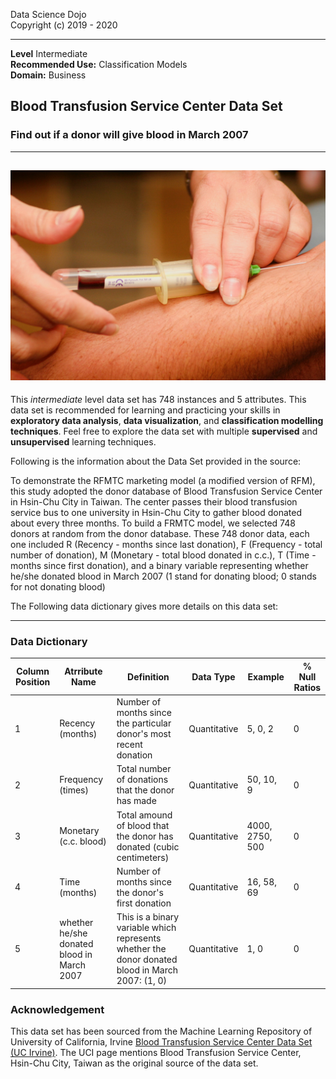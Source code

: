 Data Science Dojo <br/>
Copyright (c) 2019 - 2020

---

**Level** Intermediate <br/>
**Recommended Use:** Classification Models<br/>
**Domain:** Business<br/> 

## Blood Transfusion Service Center Data Set 

### Find out if a donor will give blood in March 2007 


---
![](hush-naidoo-1170844-unsplash.jpg)
---

This *intermediate* level data set has 748 instances and 5 attributes.
This data set is recommended for learning and practicing your skills in **exploratory data analysis**, **data visualization**, and **classification modelling techniques**. 
Feel free to explore the data set with multiple **supervised** and **unsupervised** learning techniques.

Following is the information about the Data Set provided in the source:

To demonstrate the RFMTC marketing model (a modified version of RFM), this study adopted the donor database of Blood Transfusion Service Center in Hsin-Chu City in Taiwan. The center passes their blood transfusion service bus to one university in Hsin-Chu City to gather blood donated about every three months. To 
build a FRMTC model, we selected 748 donors at random from the donor database. These 748 donor data, each one included R (Recency - months since last donation), F (Frequency - total number of donation), M (Monetary - total blood 
donated in c.c.), T (Time - months since first donation), and a binary variable representing whether he/she donated blood in March 2007 (1 stand for donating blood; 0 stands for not donating blood)

The Following data dictionary gives more details on this data set:

---

### Data Dictionary 

| Column   Position 	| Atrribute Name                               	| Definition                                                                                           	| Data Type    	| Example         	| % Null Ratios 	|
|-------------------	|----------------------------------------------	|------------------------------------------------------------------------------------------------------	|--------------	|-----------------	|---------------	|
| 1                 	| Recency (months)                             	| Number of   months since the particular donor's most recent donation                                 	| Quantitative 	| 5, 0, 2         	| 0             	|
| 2                 	| Frequency (times)                            	| Total number   of donations that the donor has made                                                  	| Quantitative 	| 50, 10, 9       	| 0             	|
| 3                 	| Monetary (c.c. blood)                        	| Total amound   of blood that the donor has donated (cubic centimeters)                               	| Quantitative 	| 4000, 2750, 500 	| 0             	|
| 4                 	| Time (months)                                	| Number of   months since the donor's first donation                                                  	| Quantitative 	| 16, 58, 69      	| 0             	|
| 5                 	| whether he/she donated blood in   March 2007 	| This is a   binary variable which represents whether the donor donated blood in March   2007: (1, 0) 	| Quantitative 	| 1, 0            	| 0             	|





### Acknowledgement


This data set has been sourced from the Machine Learning Repository of University of California, Irvine [Blood Transfusion Service Center Data Set (UC Irvine)](https://archive.ics.uci.edu/ml/datasets/Blood+Transfusion+Service+Center). The UCI page mentions Blood Transfusion Service Center, Hsin-Chu City, Taiwan as the original source of the data set.  